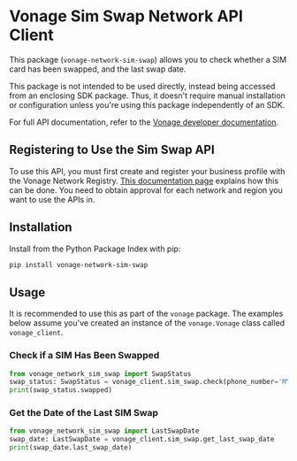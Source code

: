 # Vonage Sim Swap Network API Client

This package (`vonage-network-sim-swap`) allows you to check whether a SIM card has been swapped, and the last swap date.

This package is not intended to be used directly, instead being accessed from an enclosing SDK package. Thus, it doesn't require manual installation or configuration unless you're using this package independently of an SDK.

For full API documentation, refer to the [Vonage developer documentation](https://developer.vonage.com).

## Registering to Use the Sim Swap API

To use this API, you must first create and register your business profile with the Vonage Network Registry. [This documentation page](https://developer.vonage.com/en/getting-started-network/registration) explains how this can be done. You need to obtain approval for each network and region you want to use the APIs in.

## Installation

Install from the Python Package Index with pip:

```bash
pip install vonage-network-sim-swap
```

## Usage

It is recommended to use this as part of the `vonage` package. The examples below assume you've created an instance of the `vonage.Vonage` class called `vonage_client`.

### Check if a SIM Has Been Swapped

```python
from vonage_network_sim_swap import SwapStatus
swap_status: SwapStatus = vonage_client.sim_swap.check(phone_number='MY_NUMBER')
print(swap_status.swapped)
```

### Get the Date of the Last SIM Swap

```python
from vonage_network_sim_swap import LastSwapDate
swap_date: LastSwapDate = vonage_client.sim_swap.get_last_swap_date
print(swap_date.last_swap_date)
```